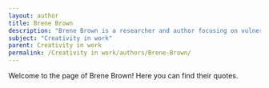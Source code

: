 ```yaml
---
layout: author
title: Brene Brown
description: "Brene Brown is a researcher and author focusing on vulnerability, courage, and creativity. Her work highlights how embracing vulnerability can unlock creativity in personal and professional environments."
subject: "Creativity in work"
parent: Creativity in work
permalink: /Creativity in work/authors/Brene-Brown/
---
```


Welcome to the page of Brene Brown! Here you can find their quotes.
